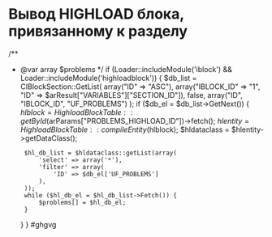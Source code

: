 # Вывод HIGHLOAD блока, привязанному к разделу 

/**
 * @var array $problems
 */
if (Loader::includeModule('iblock') && Loader::includeModule('highloadblock')) {
	$db_list = CIBlockSection::GetList(
		array("ID" => "ASC"),
		array("IBLOCK_ID" => "1", "ID" => $arResult["VARIABLES"]["SECTION_ID"]),
		false,
		array("ID", "IBLOCK_ID", "UF_PROBLEMS")
	);
	if ($db_el = $db_list->GetNext()) {
		$hlblock = HighloadBlockTable::getById($arParams["PROBLEMS_HIGHLOAD_ID"])->fetch();
		$hlentity = HighloadBlockTable::compileEntity($hlblock);
		$hldataclass = $hlentity->getDataClass();

		$hl_db_list = $hldataclass::getList(array(
			'select' => array('*'),
			'filter' => array(
				'ID' => $db_el['UF_PROBLEMS']
			),
		));
		while ($hl_db_el = $hl_db_list->Fetch()) {
			$problems[] = $hl_db_el;
		}
	}
}
#ghgvg
